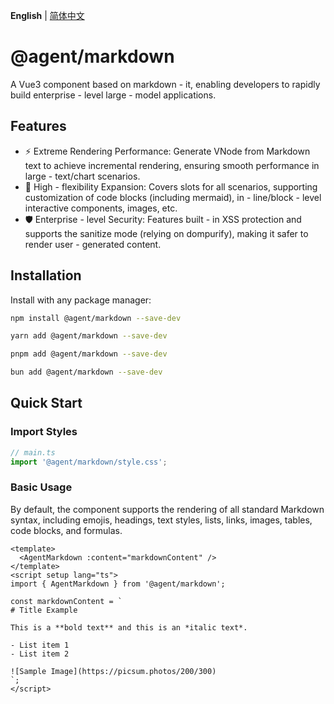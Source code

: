 **English** | [简体中文](./README.zh-CN.md)

# @agent/markdown

A Vue3 component based on markdown - it, enabling developers to rapidly build enterprise - level large - model applications.

## Features

- ⚡️ Extreme Rendering Performance: Generate VNode from Markdown text to achieve incremental rendering, ensuring smooth performance in large - text/chart scenarios.
- 🔧 High - flexibility Expansion: Covers slots for all scenarios, supporting customization of code blocks (including mermaid), in - line/block - level interactive components, images, etc.
- 🛡️ Enterprise - level Security: Features built - in XSS protection and supports the sanitize mode (relying on dompurify), making it safer to render user - generated content.

## Installation

Install with any package manager:

```bash [npm]
npm install @agent/markdown --save-dev
```

```bash [yarn]
yarn add @agent/markdown --save-dev
```

```bash [pnpm]
pnpm add @agent/markdown --save-dev
```

```bash [bun]
bun add @agent/markdown --save-dev
```

## Quick Start

### Import Styles

```ts
// main.ts
import '@agent/markdown/style.css';
```

### Basic Usage

By default, the component supports the rendering of all standard Markdown syntax, including emojis, headings, text styles, lists, links, images, tables, code blocks, and formulas.

```vue
<template>
  <AgentMarkdown :content="markdownContent" />
</template>
<script setup lang="ts">
import { AgentMarkdown } from '@agent/markdown';

const markdownContent = `
# Title Example

This is a **bold text** and this is an *italic text*.

- List item 1
- List item 2

![Sample Image](https://picsum.photos/200/300)
`;
</script>
```
